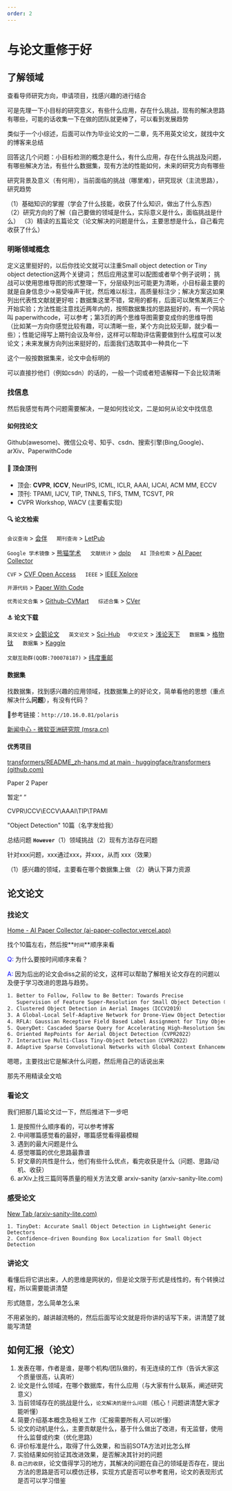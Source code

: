 ```yaml
---
order: 2
---
```


# 与论文重修于好

## 了解领域

查看导师研究方向，申请项目，找感兴趣的进行结合

可是先理一下小目标的研究意义，有些什么应用，存在什么挑战，现有的解决思路有哪些，可能的话收集一下在做的团队就更棒了，可以看到发展趋势

类似于一个小综述，后面可以作为毕业论文的一二章，先不用英文论文，就找中文的博客来总结

回答这几个问题：小目标检测的概念是什么，有什么应用，存在什么挑战及问题，有哪些解决方法，有些什么数据集，现有方法的性能如何，未来的研究方向有哪些

研究背景及意义（有何用），当前面临的挑战（哪里难），研究现状（主流思路），研究趋势

（1）基础知识的掌握（学会了什么技能，收获了什么知识，做出了什么东西）
（2）研究方向的了解（自己要做的领域是什么，实际意义是什么，面临挑战是什么）
（3）精读的五篇论文（论文解决的问题是什么，主要思想是什么，自己看完收获了什么）

### 明晰领域概念

定义这里挺好的，以后你找论文就可以注重Small object detection or Tiny object detection这两个关键词；  然后应用这里可以配图或者举个例子说明；  挑战可以使用思维导图的形式整理一下，分层级列出可能更为清晰，小目标最主要的就是自身信息少->易受噪声干扰，然后难以标注，高质量标注少；解决方案这如果列出代表性文献就更好啦；数据集这里不错，常用的都有，后面可以聚焦某两三个开始实验；方法性能注意找近两年内的，按照数据集找的思路挺好的，有一个网站叫 paperwithcode，可以参考；第3页的两个思维导图需要变成你的思维导图（比如某一方向你感觉比较有趣，可以清晰一些，某个方向比较无聊，就少看一些）；性能记得写上期刊会议及年份，这样可以帮助评估需要做到什么程度可以发论文；未来发展方向列出来挺好的，后面我们选取其中一种具化一下

这个一般按数据集来，论文中会标明的

可以直接抄他们（例如csdn）的话的，一般一个词或者短语解释一下会比较清晰

### 找信息

然后我感觉有两个问题需要解决，一是如何找论文，二是如何从论文中找信息

#### 如何找论文

Github(awesome)、微信公众号、知乎、csdn、搜索引擎(Bing,Google)、arXiv、PaperwithCode

#### 📑 顶会顶刊
* 顶会: **CVPR**, **ICCV**, NeurIPS, ICML, ICLR, AAAI, IJCAI, ACM MM, ECCV
* 顶刊: TPAMI, IJCV, TIP, TNNLS, TIFS, TMM, TCSVT, PR
* CVPR Workshop, WACV (主要看实现)

#### 🔍 论文检索

`会议查询` > [会伴](https://www.myhuiban.com/) &emsp; `期刊查询` > [LetPub](http://www.letpub.com.cn/index.php?page=journalapp) &emsp;

`Google 学术镜像` > [熊猫学术](https://sc.panda321.com/) &emsp; `文献统计` > [dplp](https://dblp.org/) &emsp;
`AI 顶会检索` > [AI Paper Collector](https://ai-paper-collector.vercel.app/) &emsp;

`CVF` > [CVF Open Access](https://openaccess.thecvf.com/menu) &emsp; `IEEE` > [IEEE Xplore](https://ieeexplore.ieee.org/Xplore/home.jsp) &emsp;

`开源代码` > [Paper With Code](https://paperswithcode.com) &emsp;

`优秀论文合集` > [Github-CVMart](https://github.com/extreme-assistant/) &emsp; `综述合集` > [CVer](https://github.com/52CV/CV-Surveys)

#### ⚓️ 论文下载

`英文论文` > [企鹅论文](https://doi.qqsci.com) &emsp; `英文论文` > [Sci-Hub](https://sci-hub.shop/)&emsp; `中文论文` > [浅论天下](http://xiazai.lunwenfw.com) &emsp;
`数据集` > [格物钛](https://www.graviti.cn) &emsp; `数据集` > [Kaggle](https://www.kaggle.com/) &emsp;

`文献互助群(QQ群:700078187)` > [纬度重邮](http://spis.hnlat.com/) &emsp;

#### 数据集

找数据集，找到感兴趣的应用领域，找数据集上的好论文，简单看他的思想（重点解决什么**问题**），有没有代码？

🔗参考链接：`http://10.16.0.81/polaris`

[新闻中心 - 微软亚洲研究院 (msra.cn)](https://www.msra.cn/zh-cn/news?wd&content-type=posts)

#### 优秀项目

[transformers/README_zh-hans.md at main · huggingface/transformers (github.com)](https://github.com/huggingface/transformers/blob/main/README_zh-hans.md)


Paper 2 Paper

暂定“ ”

CVPR\ICCV\ECCV\AAAI\TIP\TPAMI

"Object Detection" 10篇（名字发给我）

总结问题 **`However`**（1）领域挑战（2）现有方法存在问题

针对xxx问题，xxx通过xxx，并xxx，从而 xxx（效果）

（1）感兴趣的领域，主要看在哪个数据集上做 （2）确认下算力资源

## 论文论文

### 找论文

[Home - AI Paper Collector (ai-paper-collector.vercel.app)](https://ai-paper-collector.vercel.app/)

找个10篇左右，然后按**`时间`**顺序来看

<font color=blue>Q: </font>为什么要按时间顺序来看？

<font color=blue>A: </font>因为后出的论文会diss之前的论文，这样可以帮助了解相关论文存在的问题以及便于学习改进的思路与趋势。

```txt
1. Better to Follow, Follow to Be Better: Towards Precise 
   Supervision of Feature Super-Resolution for Small Object Detection（ICCV2019）
2. Clustered Object Detection in Aerial Images（ICCV2019）
3. A Global-Local Self-Adaptive Network for Drone-View Object Detection（TIP2021）
4. RFLA: Gaussian Receptive Field Based Label Assignment for Tiny Object Detection(ECCV2022)
5. QueryDet: Cascaded Sparse Query for Accelerating High-Resolution Small Object Detection（CVPR2022）
6. Oriented RepPoints for Aerial Object Detection（CVPR2022）
7. Interactive Multi-Class Tiny-Object Detection（CVPR2022）
8. Adaptive Sparse Convolutional Networks with Global Context Enhancement for Faster Object Detection on Drone Images（CVPR23）
```

嗯嗯，主要找出它是解决什么问题，然后用自己的话说出来

那先不用精读全文哈

### 看论文

我们把那几篇论文过一下，然后推进下一步吧

1. 是按照什么顺序看的，可以参考博客
2. 中间哪篇感觉看的最好，哪篇感觉看得最模糊
3. 遇到的最大问题是什么
4. 感觉哪篇的优化思路最靠谱
5. 好文章的共性是什么，他们有些什么优点，看完收获是什么（问题、思路/动机、收获）
6. arXiv上找三篇同等质量的相关方法文章
arxiv-sanity (arxiv-sanity-lite.com)

### 感受论文

[New Tab (arxiv-sanity-lite.com)](https://arxiv-sanity-lite.com/)

```
1. TinyDet: Accurate Small Object Detection in Lightweight Generic Detectors
2. Confidence-driven Bounding Box Localization for Small Object Detection
```

### 讲论文

看懂后将它讲出来，人的思维是网状的，但是论文限于形式是线性的，有个转换过程，所以需要能讲清楚

形式随意，怎么简单怎么来

不用紧张的，越讲越流畅的，然后后面写论文就是将你讲的话写下来，讲清楚了就能写清楚

## 如何汇报（论文）

1. 发表在哪，作者是谁，是哪个机构/团队做的，有无连续的工作（告诉大家这个质量很高，认真听）
2. 论文是什么领域，在哪个数据库，有什么应用（与大家有什么联系，阐述研究意义）
3. 当前领域存在的挑战是什么，`论文解决的是什么问题`（核心！问题讲清楚大家才能听懂）
4. 简要介绍基本概念及相关工作（汇报需要所有人可以听懂）
5. 论文的动机是什么，主要贡献是什么，基于什么做出了改进，有无监督，使用什么监督或约束（优化思路）
6. 评价标准是什么，取得了什么效果，和当前SOTA方法对比怎么样
7. 实验结果如何验证其改进效果，是否解决其针对的问题
8. `自己的收获`，论文值得学习的地方，其解决的问题在自己的领域是否存在，提出方法的思路是否可以模仿迁移，实现方式是否可以参考套用，论文的表现形式是否可以学习借鉴